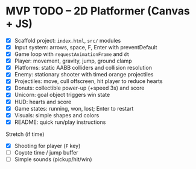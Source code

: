 <!-- moved to docs/ for OSS repo hygiene -->
# MVP TODO – 2D Platformer (Canvas + JS)

- [x] Scaffold project: `index.html`, `src/` modules
- [x] Input system: arrows, space, F, Enter with preventDefault
- [x] Game loop with `requestAnimationFrame` and `dt`
- [x] Player: movement, gravity, jump, ground clamp
- [x] Platforms: static AABB colliders and collision resolution
- [x] Enemy: stationary shooter with timed orange projectiles
- [x] Projectiles: move, cull offscreen, hit player to reduce hearts
- [x] Donuts: collectible power-up (+speed 3s) and score
- [x] Unicorn: goal object triggers win state
- [x] HUD: hearts and score
- [x] Game states: running, won, lost; Enter to restart
- [x] Visuals: simple shapes and colors
- [x] README: quick run/play instructions

Stretch (if time)
- [x] Shooting for player (`F` key)
- [ ] Coyote time / jump buffer
- [ ] Simple sounds (pickup/hit/win)
